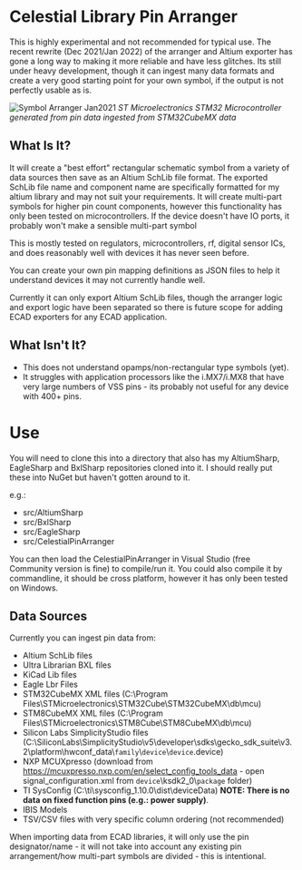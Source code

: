 # Celestial Library Pin Arranger
 This is highly experimental and not recommended for typical use. The recent rewrite (Dec 2021/Jan 2022) of the arranger and Altium exporter has gone a long way to making it more reliable and have less glitches. Its still under heavy development, though it can ingest many data formats and create a very good starting point for your own symbol, if the output is not perfectly usable as is.
 
 ![Symbol Arranger Jan2021](https://github.com/issus/CelestialPinArranger/blob/main/github-img/pinarranger_02jan2021.jpg?raw=true)
 *ST Microelectronics STM32 Microcontroller generated from pin data ingested from STM32CubeMX data*
 
## What Is It? 
 It will create a "best effort" rectangular schematic symbol from a variety of data sources then save as an Altium SchLib file format. The exported SchLib file name and component name are specifically formatted for my altium library and may not suit your requirements. It will create multi-part symbols for higher pin count components, however this functionality has only been tested on microcontrollers. If the device doesn't have IO ports, it probably won't make a sensible multi-part symbol


This is mostly tested on regulators, microcontrollers, rf, digital sensor ICs, and does reasonably well with devices it has never seen before. 


You can create your own pin mapping definitions as JSON files to help it understand devices it may not currently handle well.


Currently it can only export Altium SchLib files, though the arranger logic and export logic have been separated so there is future scope for adding ECAD exporters for any ECAD application.


## What Isn't It? 
* This does not understand opamps/non-rectangular type symbols (yet). 
* It struggles with application processors like the i.MX7/i.MX8 that have very large numbers of VSS pins - its probably not useful for any device with 400+ pins.



# Use
 You will need to clone this into a directory that also has my AltiumSharp, EagleSharp and BxlSharp repositories cloned into it. I should really put these into NuGet but haven't gotten around to it.
 
 e.g.:
- src/AltiumSharp
- src/BxlSharp
- src/EagleSharp
- src/CelestialPinArranger


You can then load the CelestialPinArranger in Visual Studio (free Community version is fine) to compile/run it. You could also compile it by commandline, it should be cross platform, however it has only been tested on Windows.


## Data Sources
Currently you can ingest pin data from: 
* Altium SchLib files
* Ultra Librarian BXL files
* KiCad Lib files
* Eagle Lbr Files
* STM32CubeMX XML files (C:\Program Files\STMicroelectronics\STM32Cube\STM32CubeMX\db\mcu)
* STM8CubeMX XML files (C:\Program Files\STMicroelectronics\STM8Cube\STM8CubeMX\db\mcu)
* Silicon Labs SimplicityStudio files (C:\SiliconLabs\SimplicityStudio\v5\developer\sdks\gecko_sdk_suite\v3.2\platform\hwconf_data\\`family`\\`device`\\`device`.device)
* NXP MCUXpresso (download from https://mcuxpresso.nxp.com/en/select_config_tools_data - open signal_configuration.xml from `device`\ksdk2_0\\`package` folder)
* TI SysConfig (C:\ti\sysconfig_1.10.0\dist\deviceData) **NOTE: There is no data on fixed function pins (e.g.: power supply)**.
* IBIS Models
* TSV/CSV files with very specific column ordering (not recommended)

When importing data from ECAD libraries, it will only use the pin designator/name - it will not take into account any existing pin arrangement/how multi-part symbols are divided - this is intentional.
